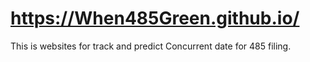 https://When485Green.github.io/
=====================
This is websites for track and predict Concurrent date for 485 filing.
